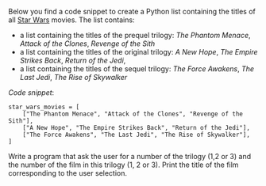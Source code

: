 Below you find a code snippet to create a Python list containing the titles of all [Star Wars](https://en.wikipedia.org/wiki/Star_Wars)
movies. The list contains:

- a list containing the titles of the prequel trilogy:
  _The Phantom Menace_, _Attack of the Clones_, _Revenge of the Sith_
- a list containing the titles of the original trilogy:
  _A New Hope_, _The Empire Strikes Back_, _Return of the Jedi_,
- a list containing the titles of the sequel trilogy:
  _The Force Awakens_, _The Last Jedi_, _The Rise of Skywalker_

*Code snippet*:

    star_wars_movies = [
        ["The Phantom Menace", "Attack of the Clones", "Revenge of the Sith"],
        ["A New Hope", "The Empire Strikes Back", "Return of the Jedi"],
        ["The Force Awakens", "The Last Jedi", "The Rise of Skywalker"],
    ]



Write a program that ask the user for a number of the trilogy (1,2 or 3) and the number of the film in
this trilogy (1, 2 or 3). Print the title of the film corresponding to the user selection.
